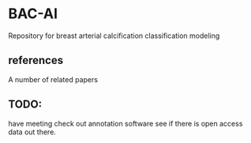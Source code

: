 # BAC-AI
Repository for breast arterial calcification classification modeling

## references
A number of related papers

## TODO:

have meeting
check out annotation software
see if there is open access data out there.

